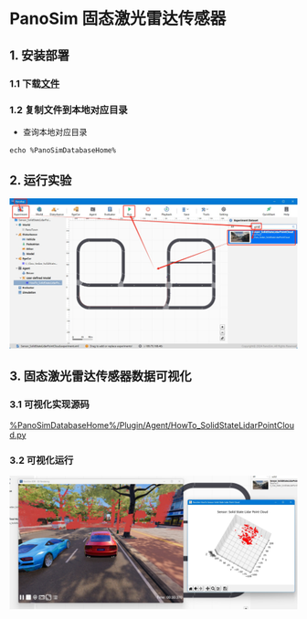 # PanoSim 固态激光雷达传感器

## 1. 安装部署

### 1.1 下载[文件](https://github.com/liyanlee/PanoSim_How_To/tree/main/Sensor/Lidar/SolidStateLidarPointCloud/PanoSimDatabase)

### 1.2 复制文件到本地对应目录
 - 查询本地对应目录
```
echo %PanoSimDatabaseHome%
```

## 2. 运行实验
![image](docs/images/open.jpg)


## 3. 固态激光雷达传感器数据可视化

### 3.1 可视化实现源码
[%PanoSimDatabaseHome%/Plugin/Agent/HowTo_SolidStateLidarPointCloud.py](PanoSimDatabase/Plugin/Agent/HowTo_SolidStateLidarPointCloud.py)

### 3.2 可视化运行
![image](docs/images/visualization.jpg)
